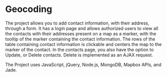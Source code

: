 # Geocoding
The project allows you to add contact information, with their address, through a form. It has a login page and allows authorized users to view all the contacts with their addresses present on a map as a marker, with the tooltip of the marker containing the contact information. The rows of the table containing contact information is clickable and centers the map to the marker of the contact. In the contacts page, you also have the option to Update, or Delete contacts. Delete is implemented as an AJAX request.

The Project uses JavaScript, jQuery, Node.js, MongoDB, Mapbox APIs, and Jade.
